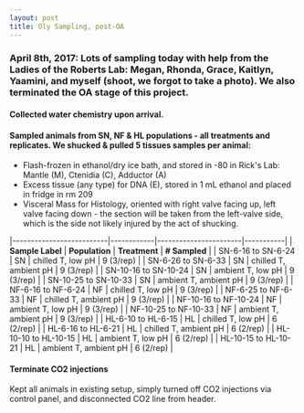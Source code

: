```yaml
---
layout: post
title: Oly Sampling, post-OA
---
```


### April 8th, 2017: Lots of sampling today with help from the Ladies of the Roberts Lab: Megan, Rhonda, Grace, Kaitlyn, Yaamini, and myself (shoot, we forgot to take a photo). We also terminated the OA stage of this project. 

#### Collected water chemistry upon arrival.

#### Sampled animals from SN, NF & HL populations - all treatments and replicates. We shucked & pulled 5 tissues samples per animal: 
  * Flash-frozen in ethanol/dry ice bath, and stored in -80 in Rick's Lab: Mantle (M), Ctenidia (C), Adductor (A)
  * Excess tissue (any type) for DNA (E), stored in 1 mL ethanol and placed in fridge in rm 209 
  * Visceral Mass for Histology, oriented with right valve facing up, left valve facing down - the section will be taken from the left-valve side, which is the side not likely injured by the act of shucking.

|--------------------------|------------|-----------------------|-----------|
| **Sample Label**         | **Population** | **Treatment**             | **# Sampled** |
| SN-6-16 to SN-6-24       | SN         | chilled T, low pH     | 9 (3/rep) |
| SN-6-26 to SN-6-33       | SN         | chilled T, ambient pH | 9 (3/rep) |
| SN-10-16 to SN-10-24     | SN         | ambient T, low pH     | 9 (3/rep) |
| SN-10-25 to SN-10-33     | SN         | ambient T, ambient pH | 9 (3/rep) |
| NF-6-16 to NF-6-24       | NF         | chilled T, low pH     | 9 (3/rep) |
| NF-6-25 to NF-6-33       | NF         | chilled T, ambient pH | 9 (3/rep) |
| NF-10-16 to NF-10-24     | NF         | ambient T, low pH     | 9 (3/rep) |
| NF-10-25 to NF-10-33     | NF         | ambient T, ambient pH | 9 (3/rep) |
| HL-6-10 to HL-6-15       | HL         | chilled T, low pH     | 6 (2/rep) |
| HL-6-16 to HL-6-21       | HL         | chilled T, ambient pH | 6 (2/rep) |
| HL-10-10 to HL-10-15     | HL         | ambient T, low pH     | 6 (2/rep) |
| HL-10-15 to HL-10-21     | HL         | ambient T, ambient pH | 6 (2/rep) |


#### Terminate CO2 injections
Kept all animals in existing setup, simply turned off CO2 injections via control panel, and disconnected CO2 line from header. 
